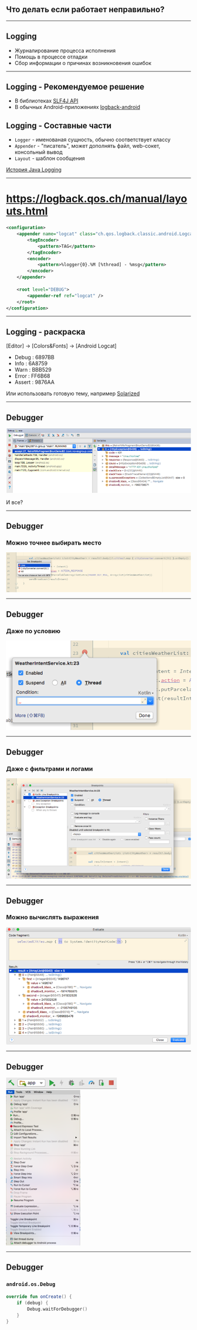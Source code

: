 <!-- .slide:    data-background-color="#699f00" -->
<!-- .slide:    class="center center-horizontal" -->
<!-- .slide:    data-transition="convex" -->    

## Что делать если работает неправильно?

---

## Logging

+ Журналирование процесса исполнения 
+ Помощь в процессе отладки
+ Сбор информации о причинах возникновения ошибок

---

## Logging - Рекомендуемое решение

+ В библиотеках  [SLF4J API](https://github.com/qos-ch/slf4j) 
+ В обычных Android-приложениях  [logback-android](../Libraries/best-practice_logback.md)

## Logging - Составные части 

+ `Logger` - именованая сущность, обычно соответствует классу
+ `Appender` - "писатель", может дополнять файл, web-сокет, консольный вывод
+ `Layout` - шаблон сообщения

[История Java Logging](https://habrahabr.ru/post/113145/)

---

<!-- .slide:    class="center center-horizontal" -->

# https://logback.qos.ch/manual/layouts.html 

```xml
<configuration>
    <appender name="logcat" class="ch.qos.logback.classic.android.LogcatAppender">
        <tagEncoder>
            <pattern>TAG</pattern>
        </tagEncoder>
        <encoder>
            <pattern>%logger{0}.%M [%thread] - %msg</pattern>
        </encoder>
    </appender>

    <root level="DEBUG">
        <appender-ref ref="logcat" />
    </root>
</configuration>
```

---

## Logging - раскраска 

[Editor] -> [Colors&Fonts] -> [Android Logcat]

* Debug : 6897BB <!-- .element: style="color:#6897BB" -->
* Info : 6A8759 <!-- .element: style="color:#6A8759" -->
* Warn : BBB529 <!-- .element: style="color:#BBB529" -->
* Error : FF6B68 <!-- .element: style="color:#FF6B68" -->
* Assert : 9876AA <!-- .element: style="color:#9876AA" --> 

Или использовать готовую тему, например [Solarized](https://github.com/jkaving/intellij-colors-solarized)

---

<!-- .slide:    class="center center-horizontal" -->

## Debugger

![](lecture/debug/img/debugger_stop.png)

И все? <!-- .element: class="fragment" data-fragment-index="1" -->

---

<!-- .slide:    class="center center-horizontal" -->
<!-- .slide:    data-transition="fade" -->    

## Debugger

### Можно точнее выбирать место

![](lecture/debug/img/debugger_breakpoints.png)

---

<!-- .slide:    class="center center-horizontal" -->
<!-- .slide:    data-transition="fade" -->    

## Debugger

### Даже по условию

![](lecture/debug/img/debugger_breakpoints_more.png)

---

<!-- .slide:    class="center center-horizontal" -->
<!-- .slide:    data-transition="fade" -->    

## Debugger

### Даже с фильтрами и логами

![](lecture/debug/img/debugger_breakpoints_more_more.png)

---

<!-- .slide:    class="center center-horizontal" -->
<!-- .slide:    data-transition="fade" -->    

## Debugger

### Можно вычислять выражения

![](lecture/debug/img/debugger_evaluate.png)

---

<!-- .slide:    class="center center-horizontal" -->

## Debugger


<div class="half-left">
<img src="lecture/debug/img/debugger_panel.png" width="60%">
</div>
<div class="half-right fragment" data-fragment-index="1">
<img src="lecture/debug/img/debugger_run.png" width="40%">
</div>

---

<!-- .slide:    class="center center-horizontal" -->
<!-- .slide:    data-transition="fade" -->    

## Debugger

### `android.os.Debug`

```kotlin
override fun onCreate() {
    if (debug) {
        Debug.waitForDebugger()
    }
}
```